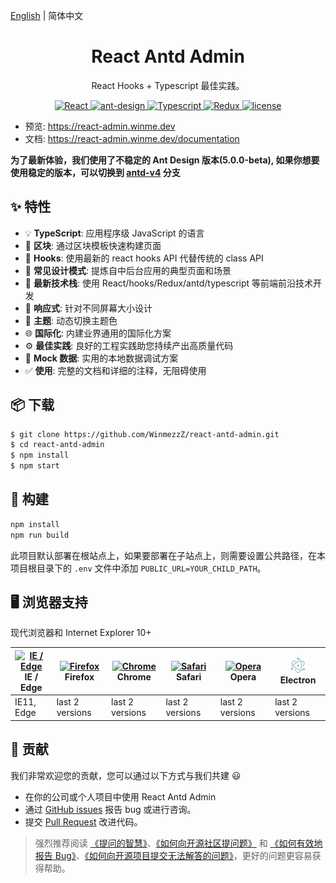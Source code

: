 [English](./README.md) | 简体中文

<h1 align="center">React Antd Admin</h1>

<div align="center">

React Hooks + Typescript 最佳实践。

<a href="https://github.com/facebook/react">
  <img src="https://img.shields.io/badge/react-16.12.0-brightgreen" alt="React">
</a>
<a href="https://github.com/ant-design/ant-design">
  <img src="https://img.shields.io/badge/ant--design-4.0.0-brightgreen" alt="ant-design">
</a>
<a href="https://github.com/microsoft/TypeScript" rel="nofollow">
  <img src="https://img.shields.io/badge/typescript-3.7.5-brightgreen" alt="Typescript">
</a>
<a href="https://github.com/reduxjs/redux" rel="nofollow">
  <img src="https://img.shields.io/badge/redux-4.0.5-brightgreen" alt="Redux">
</a>
<a href="https://github.com/WinmezzZ/react-antd-admin/blob/master/LICENSE">
  <img src="https://img.shields.io/github/license/mashape/apistatus.svg" alt="license">
</a>

</div>

- 预览: https://react-admin.winme.dev
- 文档: https://react-admin.winme.dev/documentation

**为了最新体验，我们使用了不稳定的 Ant Design 版本(5.0.0-beta), 如果你想要使用稳定的版本，可以切换到 [antd-v4](https://github.com/WinmezzZ/react-antd-admin/tree/antd-v4) 分支**

## ✨ 特性

- 💡 **TypeScript**: 应用程序级 JavaScript 的语言
- 📜 **区块**: 通过区块模板快速构建页面
- 💎 **Hooks**: 使用最新的 react hooks API 代替传统的 class API
- 📐 **常见设计模式**: 提炼自中后台应用的典型页面和场景
- 🚀 **最新技术栈**: 使用 React/hooks/Redux/antd/typescript 等前端前沿技术开发
- 📱 **响应式**: 针对不同屏幕大小设计
- 🎨 **主题**: 动态切换主题色
- 🌐 **国际化**: 内建业界通用的国际化方案
- ⚙️ **最佳实践**: 良好的工程实践助您持续产出高质量代码
- 🔢 **Mock 数据**: 实用的本地数据调试方案
- ✅ **使用**: 完整的文档和详细的注释，无阻碍使用

## 📦 下载

```bash
$ git clone https://github.com/WinmezzZ/react-antd-admin.git
$ cd react-antd-admin
$ npm install
$ npm start
```

## 🔨 构建

```bash
npm install
npm run build
```

此项目默认部署在根站点上，如果要部署在子站点上，则需要设置公共路径，在本项目根目录下的 `.env` 文件中添加 `PUBLIC_URL=YOUR_CHILD_PATH`。

## 🖥 浏览器支持

现代浏览器和 Internet Explorer 10+

| [<img src="https://raw.githubusercontent.com/alrra/browser-logos/master/src/edge/edge_48x48.png" alt="IE / Edge" width="24px" height="24px" />](http://godban.github.io/browsers-support-badges/)</br>IE / Edge | [<img src="https://raw.githubusercontent.com/alrra/browser-logos/master/src/firefox/firefox_48x48.png" alt="Firefox" width="24px" height="24px" />](http://godban.github.io/browsers-support-badges/)</br>Firefox | [<img src="https://raw.githubusercontent.com/alrra/browser-logos/master/src/chrome/chrome_48x48.png" alt="Chrome" width="24px" height="24px" />](http://godban.github.io/browsers-support-badges/)</br>Chrome | [<img src="https://raw.githubusercontent.com/alrra/browser-logos/master/src/safari/safari_48x48.png" alt="Safari" width="24px" height="24px" />](http://godban.github.io/browsers-support-badges/)</br>Safari | [<img src="https://raw.githubusercontent.com/alrra/browser-logos/master/src/opera/opera_48x48.png" alt="Opera" width="24px" height="24px" />](http://godban.github.io/browsers-support-badges/)</br>Opera | [<img src="https://raw.githubusercontent.com/alrra/browser-logos/master/src/electron/electron_48x48.png" alt="Electron" width="24px" height="24px" />](http://godban.github.io/browsers-support-badges/)</br>Electron |
| --------------------------------------------------------------------------------------------------------------------------------------------------------------------------------------------------------------- | ----------------------------------------------------------------------------------------------------------------------------------------------------------------------------------------------------------------- | ------------------------------------------------------------------------------------------------------------------------------------------------------------------------------------------------------------- | ------------------------------------------------------------------------------------------------------------------------------------------------------------------------------------------------------------- | --------------------------------------------------------------------------------------------------------------------------------------------------------------------------------------------------------- | --------------------------------------------------------------------------------------------------------------------------------------------------------------------------------------------------------------------- |
| IE11, Edge                                                                                                                                                                                                      | last 2 versions                                                                                                                                                                                                   | last 2 versions                                                                                                                                                                                               | last 2 versions                                                                                                                                                                                               | last 2 versions                                                                                                                                                                                           | last 2 versions                                                                                                                                                                                                       |

## 🤝 贡献

我们非常欢迎您的贡献，您可以通过以下方式与我们共建 😃

- 在你的公司或个人项目中使用 React Antd Admin
- 通过 [GitHub issues](https://github.com/WinmezzZ/react-antd-admin/issues) 报告 bug 或进行咨询。
- 提交 [Pull Request](https://github.com/WinmezzZ/react-antd-admin/pulls) 改进代码。

> 强烈推荐阅读 [《提问的智慧》](https://github.com/ryanhanwu/How-To-Ask-Questions-The-Smart-Way)、[《如何向开源社区提问题》](https://github.com/seajs/seajs/issues/545) 和 [《如何有效地报告 Bug》](http://www.chiark.greenend.org.uk/%7Esgtatham/bugs-cn.html)、[《如何向开源项目提交无法解答的问题》](https://zhuanlan.zhihu.com/p/25795393)，更好的问题更容易获得帮助。

